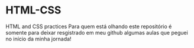 # HTML-CSS
 HTML and CSS practices
 Para quem está olhando este repositório é somente para deixar resgistrado em meu github algumas aulas que peguei no início da minha jornada!
